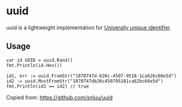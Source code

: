 # uuid

uuid is a lightweight implementation for [Univerally unique identifier](http://en.wikipedia.org/wiki/Universally_unique_identifier).

## Usage

    var id UUID = uuid.Rand()
    fmt.Println(id.Hex())

    id1, err := uuid.FromStr("1870747d-b26c-4507-9518-1ca62bc66e5d")
    id2 := uuid.MustFromStr("1870747db26c450795181ca62bc66e5d")
    fmt.Println(id1 == id2) // true


Copied from: https://github.com/snluu/uuid

